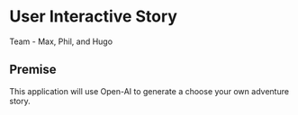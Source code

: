 # User Interactive Story
Team - Max, Phil, and Hugo

## Premise
This application will use Open-AI to generate a choose your own adventure story.
